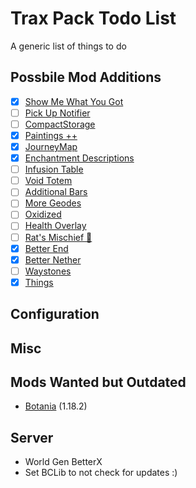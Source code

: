 # Trax Pack Todo List

A generic list of things to do

## Possbile Mod Additions

- [x] [Show Me What You Got](https://modrinth.com/mod/show-me-what-you-got)
- [ ] [Pick Up Notifier](https://www.curseforge.com/minecraft/mc-mods/pick-up-notifier)
- [ ] [CompactStorage](https://www.curseforge.com/minecraft/mc-mods/compactstorage)
- [x] [Paintings ++](https://www.curseforge.com/minecraft/mc-mods/paintings)
- [x] [JourneyMap](https://www.curseforge.com/minecraft/mc-mods/journeymap)
- [x] [Enchantment Descriptions](https://www.curseforge.com/minecraft/mc-mods/enchantment-descriptions)
- [ ] [Infusion Table](https://www.curseforge.com/minecraft/mc-mods/infusion-table)
- [ ] [Void Totem](https://www.curseforge.com/minecraft/mc-mods/voidtotem-fabric)
- [ ] [Additional Bars](https://www.curseforge.com/minecraft/mc-mods/additional-bars-fabric)
- [ ] [More Geodes](https://www.curseforge.com/minecraft/mc-mods/emerald-geodes)
- [ ] [Oxidized](https://www.curseforge.com/minecraft/mc-mods/oxidized)
- [ ] [Health Overlay](https://www.curseforge.com/minecraft/mc-mods/health-overlay-fabric)
- [ ] [Rat's Mischief 🐀](https://www.curseforge.com/minecraft/mc-mods/rats-mischief)
- [x] [Better End](https://www.curseforge.com/minecraft/mc-mods/betterend)
- [x] [Better Nether](https://www.curseforge.com/minecraft/mc-mods/betternether)
- [ ] [Waystones](https://www.curseforge.com/minecraft/mc-mods/waystones-fabric)
- [x] [Things](https://www.curseforge.com/minecraft/mc-mods/things-fabric)

## Configuration

## Misc

## Mods Wanted but Outdated

- [Botania](https://modrinth.com/mod/pfjLUfGv) (1.18.2)

## Server

- World Gen BetterX
- Set BCLib to not check for updates :)
